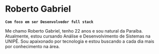 # Roberto Gabriel

**`Com foco em ser Desenvolvedor full stack`**

Me chamo Roberto Gabriel, tenho 22 anos e sou natural da Paraíba. Atualmente, estou cursando Análise e Desenvolvimento de Sistemas na UNIPÊ. Sou apaixonado por tecnologia e estou buscando a cada dia mais por conhecimento na área.
